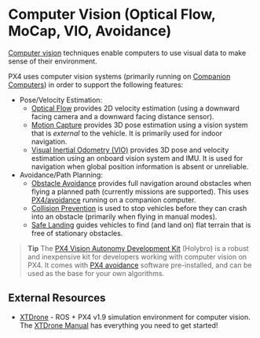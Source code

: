 # Computer Vision (Optical Flow, MoCap, VIO, Avoidance)

[Computer vision](https://en.wikipedia.org/wiki/Computer_vision) techniques enable computers to use visual data to make sense of their environment.

PX4 uses computer vision systems (primarily running on [Companion Computers](../companion_computer/pixhawk_companion.md)) in order to support the following features:
- Pose/Velocity Estimation:
  - [Optical Flow](../sensor/optical_flow.md) provides 2D velocity estimation (using a downward facing camera and a downward facing distance sensor).
  - [Motion Capture](../computer_vision/motion_capture.md) provides 3D pose estimation using a vision system that is *external* to the vehicle.
     It is primarily used for indoor navigation.
  - [Visual Inertial Odometry (VIO)](../computer_vision/visual_inertial_odometry.md) provides 3D pose and velocity estimation using an onboard vision system and IMU.
     It is used for navigation when global position information is absent or unreliable.
- Avoidance/Path Planning:
  - [Obstacle Avoidance](../computer_vision/obstacle_avoidance.md) provides full navigation around obstacles when flying a planned path (currently missions are supported).
    This uses [PX4/avoidance](https://github.com/PX4/avoidance) running on a companion computer.
  - [Collision Prevention](../computer_vision/collision_prevention.md) is used to stop vehicles before they can crash into an obstacle (primarily when flying in manual modes).
  - [Safe Landing](../computer_vision/safe_landing.md) guides vehicles to find (and land on) flat terrain that is free of stationary obstacles.


> **Tip** The [PX4 Vision Autonomy Development Kit](https://docs.px4.io/master/en/complete_vehicles/px4_vision_kit.html) (Holybro) is a robust and inexpensive kit for developers working with computer vision on PX4.
  It comes with [PX4 avoidance](https://github.com/PX4/avoidance#obstacle-detection-and-avoidance) software pre-installed, and can be used as the base for your own algorithms.


## External Resources

- [XTDrone](https://github.com/robin-shaun/XTDrone/blob/master/README.en.md) - ROS + PX4 v1.9 simulation environment for computer vision.
  The [XTDrone Manual](https://www.yuque.com/xtdrone/manual_en) has everything you need to get started!
